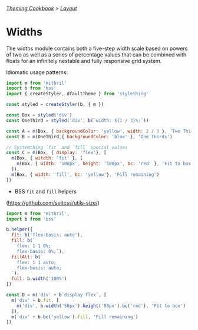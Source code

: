 ###### [Theming Cookbook](../index.md)  >  [Layout](./index.md)

# Widths

The widths module contains both a five-step width scale based on powers of two as well as a series of percentage values that can be combined with floats for an infinitely nestable and fully responsive grid system.


Idiomatic usage patterns:

```js
import m from 'mithril'
import b from 'bss'
import { createStyler, dfaultTheme } from 'stylething'

const styled = createStyler(b, { m })

const Box = styled('div')
const OneThird = styled('div', b(`width: ${1 / 3}%;`))

const A = m(Box, { backgroundColor: 'yellow', width: 2 / 3 }, 'Two Thirds')
const B = m(OneThird,{ backgroundColor: 'blue' }, 'One Thirds')

// Systemthing `fit` and `fill` special values
const C = m(Box, { display: 'flex'}, [
  m(Box, { witdth: 'fit' }, [
    m(Box, { width: '100px', height: '100px', bc: 'red' }, 'Fit to box')
  ]),
  m(Box, { width: 'fill', bc: 'yellow'}, 'Fill remaining')
])
```

- BSS `fit` and `fill` helpers

(https://github.com/suitcss/utils-size/)

```js
import m from 'mithril',
import b from 'bss'

b.helper({
  fit: b('flex-basis: auto'),
  fill: b(`
    flex: 1 1 0%;
    flex-basis: 0%;`),
  fillAlt: b(`
    flex: 1 1 auto;
    flex-basis: auto;
  `),
  full: b.width('100%')
})

const D = m('div' + b`display flex`, [
  m('div' + b.fit, [
    m('div', b.width('50px').height('50px').bc('red'), 'Fit to box')
  ]),
  m('div' + b.bc('yellow').fill, 'Fill remaining')
])
```

<!-- Inspiration SuitCss - https://github.com/suitcss/utils-size/
## Available classes

* `u-sizeFit` - Make an element shrink wrap its content with `flex-basis`.
* `u-sizeFull` - Make an element the width of its parent.
* `u-sizeFill` - Make an element fill the remaining space. Distribute space evenly on multiple elements.
* `u-sizeFillAlt` - An alternative method to make an element fill the remaining space. Distribute space based on element width.
* `u-sizeXofY` (numerous) - Specify the proportional width of an object.

`X` must be an integer less than `Y`.

`Y` can be any of the following numbers: 2, 3, 4, 5, 6, 8, 10, 12.

```postcss
/*

  SUIT CSS utilities: size

*/

/* Intrinsic widths
   ========================================================================== */

/**
 * Make an element shrink wrap its content.
 */

.u-sizeFit {
  flex-basis: auto !important;
}

/**
 * Make an element fill the remaining space.
 *
 * 1. Be explicit to work around IE10 bug with shorthand flex
 *    http://git.io/vllC7
 * 2. IE10 ignores previous `flex-basis` value. Setting again here fixes
 *    http://git.io/vllMt
 */

.u-sizeFill {
  flex: 1 1 0% !important; /* 1 */
  flex-basis: 0% !important; /* 2 */
}

/**
 * An alternative method to make an element fill the remaining space.
 * Distributes space based on the initial width and height of the element
 *
 * http://www.w3.org/TR/css-flexbox/images/rel-vs-abs-flex.svg
 */

.u-sizeFillAlt {
  flex: 1 1 auto !important;
  flex-basis: auto !important;
}

/**
 * Make an element the width of its parent.
 */

.u-sizeFull {
  width: 100% !important;
}
```-->

<!-- Inspiration Tachyons
```css
/*

   WIDTHS
   Docs: http://tachyons.io/docs/layout/widths/

*/

/* Width Scale */

.w1 {    width: 1rem; }
.w2 {    width: 2rem; }
.w3 {    width: 4rem; }
.w4 {    width: 8rem; }
.w5 {    width: 16rem; }

.w-10 {  width:  10%; }
.w-20 {  width:  20%; }
.w-25 {  width:  25%; }
.w-30 {  width:  30%; }
.w-33 {  width:  33%; }
.w-34 {  width:  34%; }
.w-40 {  width:  40%; }
.w-50 {  width:  50%; }
.w-60 {  width:  60%; }
.w-70 {  width:  70%; }
.w-75 {  width:  75%; }
.w-80 {  width:  80%; }
.w-90 {  width:  90%; }
.w-100 { width: 100%; }

.w-third { width: calc(100% / 3); }
.w-two-thirds { width: calc(100% / 1.5); }
.w-auto { width: auto; }

```-->

